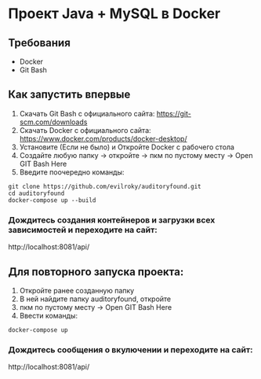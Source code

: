# Проект Java + MySQL в Docker

## Требования
- Docker
- Git Bash

## Как запустить впервые
1. Скачать Git Bash с официального сайта: https://git-scm.com/downloads
2. Скачать Docker с официального сайта: https://www.docker.com/products/docker-desktop/
3. Установите (Если не было) и Откройте Docker с рабочего стола
4. Создайте любую папку -> откройте -> пкм по пустому месту -> Open GIT Bash Here
5. Введите поочередно команды:

```
git clone https://github.com/evilroky/auditoryfound.git
cd auditoryfound
docker-compose up --build
```

### Дождитесь создания контейнеров и загрузки всех зависимостей и переходите на сайт:
http://localhost:8081/api/


## Для повторного запуска проекта:
1. Откройте ранее созданную папку
2. В ней найдите папку auditoryfound, откройте
3. пкм по пустому месту -> Open GIT Bash Here
4. Ввести команды:

```
docker-compose up
```

### Дождитесь сообщения о вкулючении и переходите на сайт:
http://localhost:8081/api/


